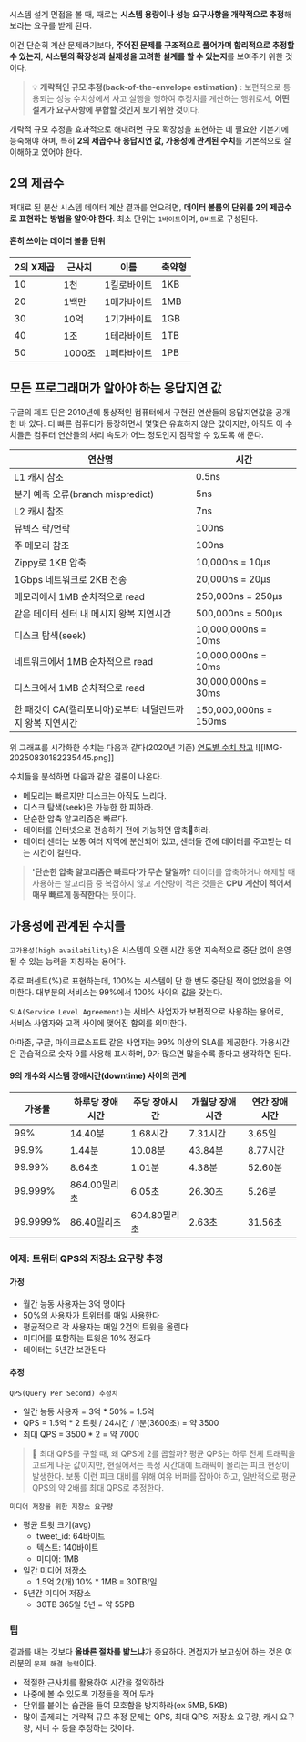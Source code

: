 시스템 설계 면접을 볼 때, 때로는 **시스템 용량이나 성능 요구사항을 개략적으로 추정**해 보라는 요구를 받게 된다.

이건 단순히 계산 문제라기보다,
**주어진 문제를 구조적으로 풀어가며 합리적으로 추정할 수 있는지**,
**시스템의 확장성과 실제성을 고려한 설계를 할 수 있는지**를 보여주기 위한 것이다.

>  💡 **개략적인 규모 추정(back-of-the-envelope estimation)**
>  : 보편적으로 통용되는 성능 수치상에서 사고 실행을 행하여 추정치를 계산하는 행위로서, **어떤 설계가 요구사항에 부합할 것인지 보기 위한 것**이다.

개략적 규모 추정을 효과적으로 해내려면 규모 확장성을 표현하는 데 필요한 기본기에 능숙해야 하며, 특히 **2의 제곱수나 응답지연 값, 가용성에 관계된 수치**를 기본적으로 잘 이해하고 있어야 한다.


## 2의 제곱수
제대로 된 분산 시스템 데이터 계산 결과를 얻으려면, **데이터 볼륨의 단위를 2의 제곱수로 표현하는 방법을 알아야 한다**. 최소 단위는 `1바이트`이며, `8비트`로 구성된다.

#### 흔히 쓰이는 데이터 볼륨 단위
|2의 X제곱|근사치|이름|축약형|
|---|---|---|---|
|10|1천|1킬로바이트|1KB|
|20|1백만|1메가바이트|1MB|
|30|10억|1기가바이트|1GB|
|40|1조|1테라바이트|1TB|
|50|1000조|1페타바이트|1PB|


## 모든 프로그래머가 알아야 하는 응답지연 값
구글의 제프 딘은 2010년에 통상적인 컴퓨터에서 구현된 연산들의 응답지연값을 공개한 바 있다.
더 빠른 컴퓨터가 등장하면서 몇몇은 유효하지 않은 값이지만, 아직도 이 수치들은 컴퓨터 연산들의 처리 속도가 어느 정도인지 짐작할 수 있도록 해 준다.

|**연산명**|**시간**|
|---|---|
|L1 캐시 참조|0.5ns|
|분기 예측 오류(branch mispredict)|5ns|
|L2 캐시 참조|7ns|
|뮤텍스 락/언락|100ns|
|주 메모리 참조|100ns|
|Zippy로 1KB 압축|10,000ns = 10μs|
|1Gbps 네트워크로 2KB 전송|20,000ns = 20μs|
|메모리에서 1MB 순차적으로 read|250,000ns = 250μs|
|같은 데이터 센터 내 메시지 왕복 지연시간|500,000ns = 500μs|
|디스크 탐색(seek)|10,000,000ns = 10ms|
|네트워크에서 1MB 순차적으로 read|10,000,000ns = 10ms|
|디스크에서 1MB 순차적으로 read|30,000,000ns = 30ms|
|한 패킷이 CA(캘리포니아)로부터 네덜란드까지 왕복 지연시간|150,000,000ns = 150ms|

위 그래프를 시각화한 수치는 다음과 같다(2020년 기준)
[연도별 수치 참고](https://colin-scott.github.io/personal_website/research/interactive_latency.html)
![[IMG-20250830182235445.png]]

수치들을 분석하면 다음과 같은 결론이 나온다.

- 메모리는 빠르지만 디스크는 아직도 느리다.
- 디스크 탐색(seek)은 가능한 한 피하라.
- 단순한 압축 알고리즘은 빠르다.
- 데이터를 인터넷으로 전송하기 전에 가능하면 압축하라.
- 데이터 센터는 보통 여러 지역에 분산되어 있고, 센터들 간에 데이터를 주고받는 데는 시간이 걸린다.

> **'단순한 압축 알고리즘은 빠르다'가 무슨 말일까?**
> 데이터를 압축하거나 해제할 때 사용하는 알고리즘 중 복잡하지 않고 계산량이 적은 것들은 **CPU 계산이 적어서 매우 빠르게 동작한다**는 뜻이다.


## 가용성에 관계된 수치들
`고가용성(high availability)`은 시스템이 오랜 시간 동안 지속적으로 중단 없이 운영될 수 있는 능력을 지칭하는 용어다.

주로 퍼센트(%)로 표현하는데, 100%는 시스템이 단 한 번도 중단된 적이 없었음을 의미한다.
대부분의 서비스는 99%에서 100% 사이의 값을 갖는다.

`SLA(Service Level Agreement)`는 서비스 사업자가 보편적으로 사용하는 용어로,  
서비스 사업자와 고객 사이에 맺어진 합의를 의미한다.

아마존, 구글, 마이크로소프트 같은 사업자는 99% 이상의 SLA를 제공한다.
가용시간은 관습적으로 숫자 9를 사용해 표시하며, 9가 많으면 많을수록 좋다고 생각하면 된다.

#### 9의 개수와 시스템 장애시간(downtime) 사이의 관계

|**가용률**|**하루당 장애시간**|**주당 장애시간**|**개월당 장애시간**|**연간 장애시간**|
|---|---|---|---|---|
|99%|14.40분|1.68시간|7.31시간|3.65일|
|99.9%|1.44분|10.08분|43.84분|8.77시간|
|99.99%|8.64초|1.01분|4.38분|52.60분|
|99.999%|864.00밀리초|6.05초|26.30초|5.26분|
|99.9999%|86.40밀리초|604.80밀리초|2.63초|31.56초|

### 예제: 트위터 QPS와 저장소 요구량 추정
#### 가정
- 월간 능동 사용자는 3억 명이다
- 50%의 사용자가 트위터를 매일 사용한다
- 평균적으로 각 사용자는 매일 2건의 트윗을 올린다
- 미디어를 포함하는 트윗은 10% 정도다
- 데이터는 5년간 보관된다

#### 추정
`QPS(Query Per Second) 추정치`
- 일간 능동 사용자 = 3억 * 50% = 1.5억
- QPS = 1.5억 * 2 트윗 / 24시간 / 1분(3600초) = 약 3500
- 최대 QPS = 3500 * 2 = 약 7000

> 🤔 최대 QPS를 구할 때, 왜 QPS에 2를 곱할까?
> 평균 QPS는 하루 전체 트래픽을 고르게 나눈 값이지만, 현실에서는 특정 시간대에 트래픽이 몰리는 피크 현상이 발생한다.
> 보통 이런 피크 대비를 위해 여유 버퍼를 잡아야 하고, 일반적으로 평균 QPS의 약 2배를 최대 QPS로 추정한다.

`미디어 저장을 위한 저장소 요구량`
- 평균 트윗 크기(avg)
    - tweet_id: 64바이트
    - 텍스트: 140바이트
    - 미디어: 1MB
- 일간 미디어 저장소
	- 1.5억 2(개) 10% * 1MB = 30TB/일
- 5년간 미디어 저장소
	- 30TB 365일 5년 = 약 55PB

### 팁
결과를 내는 것보다 **올바른 절차를 밟느냐**가 중요하다.
면접자가 보고싶어 하는 것은 여러분의 `문제 해결 능력`이다.

- 적절한 근사치를 활용하여 시간을 절약하라
- 나중에 볼 수 있도록 가정들을 적어 두라
- 단위를 붙이는 습관을 들여 모호함을 방지하라(ex 5MB, 5KB)
- 많이 출제되는 개략적 규모 추정 문제는 QPS, 최대 QPS, 저장소 요구량, 캐시 요구량, 서버 수 등을 추정하는 것이다.